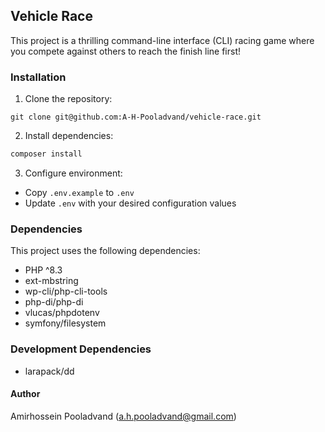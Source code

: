 ## Vehicle Race ️
This project is a thrilling command-line interface (CLI) racing game where you compete against others to reach the finish line first!

### Installation
1. Clone the repository:
```git
git clone git@github.com:A-H-Pooladvand/vehicle-race.git
```
2. Install dependencies:
```bash
composer install
```
3. Configure environment:
* Copy `.env.example` to `.env`
* Update `.env` with your desired configuration values

### Dependencies
This project uses the following dependencies:

* PHP ^8.3
* ext-mbstring
* wp-cli/php-cli-tools
* php-di/php-di
* vlucas/phpdotenv
* symfony/filesystem

### Development Dependencies
* larapack/dd

#### Author
Amirhossein Pooladvand (a.h.pooladvand@gmail.com)